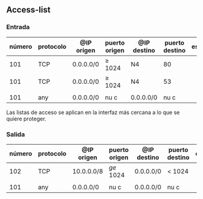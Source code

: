 ## Access-list

### Entrada

| número | protocolo | @IP origen | puerto origen | @IP destino | puerto destino | estado |
| ---- | ---- | ---- | ---- | ---- | ---- | ---- |
| 101 | TCP | 0.0.0.0/0 | $\ge$ 1024 | N4 | 80 |  |
| 101 | TCP | 0.0.0.0/0 | $\ge$ 1024 | N4 | 53 |  |
|  |  |  |  |  |  |  |
| 101 | any | 0.0.0.0/0 | nu c | 0.0.0.0/0 | nu c |  |

Las listas de acceso se aplican en la interfaz más cercana a lo que se quiere proteger.

### Salida


| número | protocolo | @IP origen | puerto origen | @IP destino | puerto destino | estado |
| ---- | ---- | ---- | ---- | ---- | ---- | ---- |
| 102 | TCP | 10.0.0.0/8 | $ge$ 1024 | 0.0.0.0/0 | $\lt$ 1024 |  |
|  |  |  |  |  |  |  |
| 101 | any | 0.0.0.0/0 | nu c | 0.0.0.0/0 | nu c |  |
